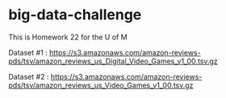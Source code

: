# big-data-challenge
This is Homework 22 for the  U of M

Dataset #1 : https://s3.amazonaws.com/amazon-reviews-pds/tsv/amazon_reviews_us_Digital_Video_Games_v1_00.tsv.gz

Dataset #2 : https://s3.amazonaws.com/amazon-reviews-pds/tsv/amazon_reviews_us_Video_Games_v1_00.tsv.gz
